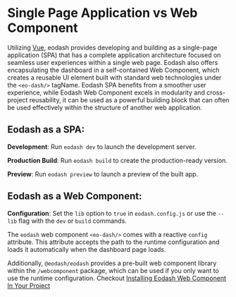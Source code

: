 # Single Page Application vs Web Component

Utilizing [Vue](https://vuejs.org/guide/extras/ways-of-using-vue.html#embedded-web-components), eodash provides developing and building as a single-page application (SPA) that has a complete application architecture focused on seamless user experiences within a single web page. Eodash also offers encapsulating the dashboard in a self-contained Web Component, which creates a reusable UI element built with standard web technologies under the `<eo-dash/>` tagName. Eodash SPA benefits from a smoother user experience, while Eodash Web Component excels in modularity and cross-project reusability, it can be used as a powerful building block that can often be used effectively within the structure of another web application.


## Eodash as a SPA:

**Development**: Run `eodash dev` to launch the development server.

**Production Build**: Run `eodash build` to create the production-ready version.

**Preview**: Run `eodash preview` to launch a preview of the built app.

## Eodash as a Web Component:
**Configuration**: Set the `lib` option to `true` in `eodash.config.js` or use the `--lib` flag with the `dev` or `build` commands.

The `eodash` web component `<eo-dash/>` comes with a reactive `config` attribute. This attribute accepts the path to the runtime configuration and loads it automatically when the dashboard page loads.

Additionally, `@eodash/eodash` provides a pre-built web component library within the `/webcomponent` package, which can be used if you only want to use the runtime configuration. Checkout [Installing Eodash Web Component In Your Project](/get-started.html#installing-eodash-web-component-in-your-project)